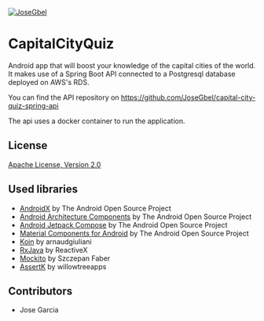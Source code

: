[![JoseGbel](https://circleci.com/gh/JoseGbel/capital-city-quiz.svg?style=shield)](https://circleci.com/gh/JoseGbel/capital-city-quiz)

# CapitalCityQuiz
Android app that will boost your knowledge of the capital cities of the world.
It makes use of a Spring Boot API connected to a Postgresql database deployed on AWS's RDS.

You can find the API repository on
https://github.com/JoseGbel/capital-city-quiz-spring-api

The api uses a docker container to run the application.

## License

[Apache License, Version 2.0](http://www.apache.org/licenses/LICENSE-2.0)

## Used libraries

* [AndroidX](https://developer.android.com/jetpack/androidx/) by The Android Open Source Project
* [Android Architecture Components](https://developer.android.com/topic/libraries/architecture/) by The Android Open Source Project
* [Android Jetpack Compose](https://developer.android.com/jetpack/compose/) by The Android Open Source Project
* [Material Components for Android](https://material.io/develop/android/) by The Android Open Source Project
* [Koin](https://github.com/InsertKoinIO/koin) by arnaudgiuliani
* [RxJava](https://github.com/ReactiveX/RxJava) by ReactiveX
* [Mockito](https://github.com/mockito/mockito) by Szczepan Faber
* [AssertK](https://github.com/willowtreeapps/assertk) by willowtreeapps

## Contributors

* Jose Garcia
